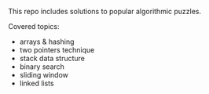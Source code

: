 This repo includes solutions to popular algorithmic puzzles.

Covered topics:

- arrays & hashing
- two pointers technique
- stack data structure
- binary search
- sliding window
- linked lists
